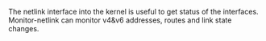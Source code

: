 The netlink interface into the kernel is useful to get status of the interfaces.  
Monitor-netlink can monitor v4&v6 addresses, routes and link state changes.

